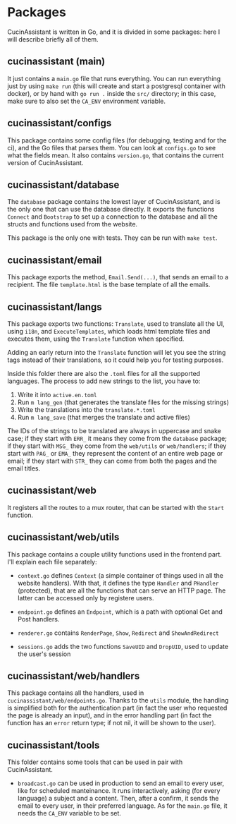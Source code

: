 # Packages

CucinAssistant is written in Go, and it is divided in some packages: here I will describe briefly all of them.


## cucinassistant (main)

It just contains a `main.go` file that runs everything.
You can run everything just by using `make run` (this will create and start a postgresql container with docker),
or by hand with `go run .` inside the `src/` directory; in this case, make sure to also set the `CA_ENV` environment variable.

## cucinassistant/configs

This package contains some config files (for debugging, testing and for the ci), and the Go files that parses them.
You can look at `configs.go` to see what the fields mean.
It also contains `version.go`, that contains the current version of CucinAssistant.

## cucinassistant/database

The `database` package contains the lowest layer of CucinAssistant, and is the only one that can use the database
directly.
It exports the functions `Connect` and `Bootstrap` to set up a connection to the database and all the structs and
functions used from the website.  

This package is the only one with tests. They can be run with `make test`.

## cucinassistant/email

This package exports the method, `Email.Send(...)`, that sends an email to a recipient.
The file `template.html` is the base template of all the emails.

## cucinassistant/langs

This package exports two functions: `Translate`, used to translate all the UI, using `i18n`,
and `ExecuteTemplates`, which loads html template files and executes them, using the `Translate`
function when specified.

Adding an early return into the `Translate` function will let you see the string tags instead of their translations,
so it could help you for testing purposes.

Inside this folder there are also the `.toml` files for all the supported languages. The process to add new strings to
the list, you have to:

1. Write it into `active.en.toml`
2. Run `m lang_gen` (that generates the translate files for the missing strings)
3. Write the translations into the `translate.*.toml`
4. Run `m lang_save` (that merges the translate and active files)

The IDs of the strings to be translated are always in uppercase and snake case; if they start with
`ERR_` it means they come from the `database` package; if they start with `MSG_` they come from the
`web/utils` or `web/handlers`; if they start with `PAG_` or `EMA_` they represent the content
of an entire web page or email; if they start with `STR_` they can come from both the pages and the
email titles.

## cucinassistant/web

It registers all the routes to a mux router, that can be started with the `Start` function.

## cucinassistant/web/utils

This package contains a couple utility functions used in the frontend part. I'll explain each file separately:

- `context.go` defines `Context` (a simple container of things used in all the website handlers). With that, it defines
the type `Handler` and `PHandler` (protected), that are all the functions that can serve an HTTP page. The latter can be
accessed only by registere users.

- `endpoint.go` defines an `Endpoint`, which is a path with optional Get and Post handlers.

- `renderer.go` contains `RenderPage`, `Show`, `Redirect` and `ShowAndRedirect`

- `sessions.go` adds the two functions `SaveUID` and `DropUID`, used to update the user's session

## cucinassistant/web/handlers

This package contains all the handlers, used in `cucinassistant/web/endpoints.go`.
Thanks to the `utils` module, the handling is simplified both for the authentication part (in fact
the user who requested the page is already an input), and in the error handling part (in fact the function
has an `error` return type; if not nil, it will be shown to the user).

## cucinassistant/tools

This folder contains some tools that can be used in pair with CucinAssistant.

- `broadcast.go` can be used in production to send an email to every user, like for scheduled manteinance.
It runs interactively, asking (for every language) a subject and a content. Then, after a confirm, it sends
the email to every user, in their preferred language.
As for the `main.go` file, it needs the `CA_ENV` variable to be set.
